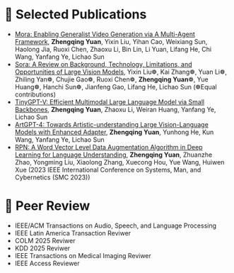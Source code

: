 
# 📝 Selected Publications 
- [Mora: Enabling Generalist Video Generation via A Multi-Agent Framework](https://arxiv.org/abs/2403.13248), **Zhengqing Yuan**, Yixin Liu, Yihan Cao, Weixiang Sun, Haolong Jia, Ruoxi Chen, Zhaoxu Li, Bin Lin, Li Yuan, Lifang He, Chi Wang, Yanfang Ye, Lichao Sun
- [Sora: A Review on Background, Technology, Limitations, and Opportunities of Large Vision Models](https://arxiv.org/abs/2402.17177), Yixin Liu❁, Kai Zhang❁, Yuan Li❁, Zhiling Yan❁, Chujie Gao❁, Ruoxi Chen❁, **Zhengqing Yuan**❁, Yue Huang❁, Hanchi Sun❁, Jianfeng Gao, Lifang He, Lichao Sun (❁Equal contributions)
- [TinyGPT-V: Efficient Multimodal Large Language Model via Small Backbones](https://arxiv.org/abs/2312.16862), **Zhengqing Yuan**, Zhaoxu Li, Weiran Huang, Yanfang Ye, Lichao Sun
- [ArtGPT-4: Towards Artistic-understanding Large Vision-Language Models with Enhanced Adapter](https://arxiv.org/abs/2305.07490), **Zhengqing Yuan**, Yunhong He, Kun Wang, Yanfang Ye, Lichao Sun
- [RPN: A Word Vector Level Data Augmentation Algorithm in Deep Learning for Language Understanding](https://arxiv.org/pdf/2212.05961.pdf), **Zhengqing Yuan**, Zhuanzhe Zhao, Yongming Liu, Xiaolong Zhang, Xuecong Hou, Yue Wang, Huiwen Xue (2023 IEEE International Conference on Systems, Man, and Cybernetics (SMC 2023))



# 📰 Peer Review
- IEEE/ACM Transactions on Audio, Speech, and Language Processing
- IEEE Latin America Transaction Reviwer
- COLM 2025 Reviwer
- KDD 2025 Reviwer
- IEEE Transactions on Medical Imaging Reviwer
- IEEE Access Reviewer
